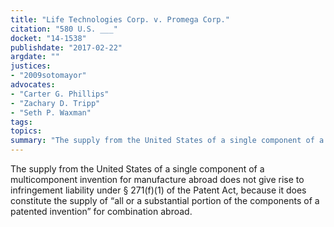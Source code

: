 ```yaml
---
title: "Life Technologies Corp. v. Promega Corp."
citation: "580 U.S. ___"
docket: "14-1538"
publishdate: "2017-02-22"
argdate: ""
justices:
- "2009sotomayor"
advocates:
- "Carter G. Phillips"
- "Zachary D. Tripp"
- "Seth P. Waxman"
tags:
topics:
summary: "The supply from the United States of a single component of a multicomponent invention for manufacture abroad does not give rise to infringement liability under § 271(f)(1) of the Patent Act, because it does constitute the supply of “all or a substantial portion of the components of a patented invention” for combination abroad."
---
```

The supply from the United States of a single component of a multicomponent invention for manufacture abroad does not give rise to infringement liability under § 271(f)(1) of the Patent Act, because it does constitute the supply of “all or a substantial portion of the components of a patented invention” for combination abroad.

